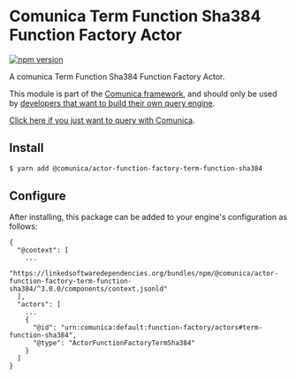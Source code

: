 # Comunica Term Function Sha384 Function Factory Actor

[![npm version](https://badge.fury.io/js/%40comunica%2Factor-function-factory-term-function-sha384.svg)](https://www.npmjs.com/package/@comunica/actor-function-factory-term-function-sha384)

A comunica Term Function Sha384 Function Factory Actor.

This module is part of the [Comunica framework](https://github.com/comunica/comunica),
and should only be used by [developers that want to build their own query engine](https://comunica.dev/docs/modify/).

[Click here if you just want to query with Comunica](https://comunica.dev/docs/query/).

## Install

```bash
$ yarn add @comunica/actor-function-factory-term-function-sha384
```

## Configure

After installing, this package can be added to your engine's configuration as follows:
```text
{
  "@context": [
    ...
    "https://linkedsoftwaredependencies.org/bundles/npm/@comunica/actor-function-factory-term-function-sha384/^3.0.0/components/context.jsonld"
  ],
  "actors": [
    ...
    {
      "@id": "urn:comunica:default:function-factory/actors#term-function-sha384",
      "@type": "ActorFunctionFactoryTermSha384"
    }
  ]
}
```
